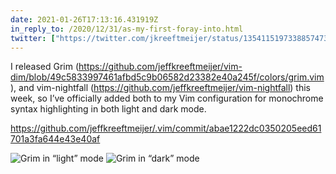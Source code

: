 ```yaml
---
date: 2021-01-26T17:13:16.431919Z
in_reply_to: /2020/12/31/as-my-first-foray-into.html
twitter: ["https://twitter.com/jkreeftmeijer/status/1354115197338857473"]
---
```

I released Grim (https://github.com/jeffkreeftmeijer/vim-dim/blob/49c5833997461afbd5c9b06582d23382e40a245f/colors/grim.vim), and vim-nightfall (https://github.com/jeffkreeftmeijer/vim-nightfall) this week, so I’ve officially added both to my Vim configuration for monochrome syntax highlighting in both light and dark mode.

https://github.com/jeffkreeftmeijer/.vim/commit/abae1222dc0350205eed61701a3fa644e43e40af

![Grim in “light” mode](/media/Screen%20Shot%202021-01-26%20at%2018.00.39.png)
![Grim in “dark” mode](/media/Screen%20Shot%202021-01-26%20at%2018.00.05.png)
